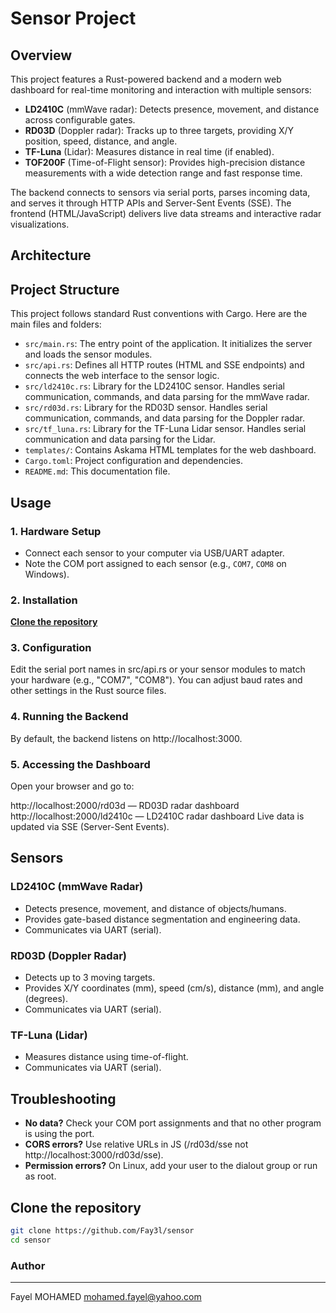 # Sensor Project

## Overview

This project features a Rust-powered backend and a modern web dashboard for real-time monitoring and interaction with multiple sensors:

- **LD2410C** (mmWave radar): Detects presence, movement, and distance across configurable gates.
- **RD03D** (Doppler radar): Tracks up to three targets, providing X/Y position, speed, distance, and angle.
- **TF-Luna** (Lidar): Measures distance in real time (if enabled).
- **TOF200F** (Time-of-Flight sensor): Provides high-precision distance measurements with a wide detection range and fast response time.

The backend connects to sensors via serial ports, parses incoming data, and serves it through HTTP APIs and Server-Sent Events (SSE). The frontend (HTML/JavaScript) delivers live data streams and interactive radar visualizations.

## Architecture

## Project Structure

This project follows standard Rust conventions with Cargo. Here are the main files and folders:

- `src/main.rs`: The entry point of the application. It initializes the server and loads the sensor modules.
- `src/api.rs`: Defines all HTTP routes (HTML and SSE endpoints) and connects the web interface to the sensor logic.
- `src/ld2410c.rs`: Library for the LD2410C sensor. Handles serial communication, commands, and data parsing for the mmWave radar.
- `src/rd03d.rs`: Library for the RD03D sensor. Handles serial communication, commands, and data parsing for the Doppler radar.
- `src/tf_luna.rs`: Library for the TF-Luna Lidar sensor. Handles serial communication and data parsing for the Lidar.
- `templates/`: Contains Askama HTML templates for the web dashboard.
- `Cargo.toml`: Project configuration and dependencies.
- `README.md`: This documentation file.

## Usage

### 1. Hardware Setup

- Connect each sensor to your computer via USB/UART adapter.
- Note the COM port assigned to each sensor (e.g., `COM7`, `COM8` on Windows).

### 2. Installation

**[Clone the repository](#clone-the-repository)**

### 3. Configuration
Edit the serial port names in src/api.rs or your sensor modules to match your hardware (e.g., "COM7", "COM8").
You can adjust baud rates and other settings in the Rust source files.
### 4. Running the Backend
By default, the backend listens on http://localhost:3000.

### 5. Accessing the Dashboard
Open your browser and go to:

http://localhost:2000/rd03d — RD03D radar dashboard
http://localhost:2000/ld2410c — LD2410C radar dashboard
Live data is updated via SSE (Server-Sent Events).

## Sensors

### LD2410C (mmWave Radar)
- Detects presence, movement, and distance of objects/humans.
- Provides gate-based distance segmentation and engineering data.
- Communicates via UART (serial).

### RD03D (Doppler Radar)
- Detects up to 3 moving targets.
- Provides X/Y coordinates (mm), speed (cm/s), distance (mm), and angle (degrees).
- Communicates via UART (serial).

### TF-Luna (Lidar)
- Measures distance using time-of-flight.
- Communicates via UART (serial).

## Troubleshooting

- **No data?** Check your COM port assignments and that no other program is using the port.
- **CORS errors?** Use relative URLs in JS (/rd03d/sse not http://localhost:3000/rd03d/sse).
- **Permission errors?** On Linux, add your user to the dialout group or run as root.


## Clone the repository

```sh
git clone https://github.com/Fay3l/sensor
cd sensor
```

### Author
 ---
Fayel MOHAMED mohamed.fayel@yahoo.com
